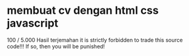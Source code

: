 # membuat cv dengan html css javascript

100 / 5.000
Hasil terjemahan
it is strictly forbidden to trade this source code!!! If so, then you will be punished! 
